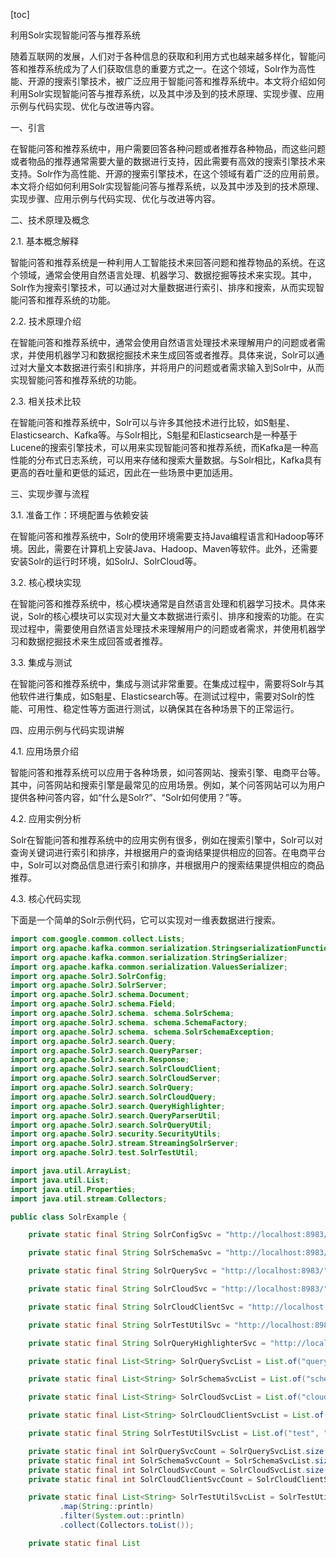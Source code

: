 
[toc]                    
                
                
利用Solr实现智能问答与推荐系统

随着互联网的发展，人们对于各种信息的获取和利用方式也越来越多样化，智能问答和推荐系统成为了人们获取信息的重要方式之一。在这个领域，Solr作为高性能、开源的搜索引擎技术，被广泛应用于智能问答和推荐系统中。本文将介绍如何利用Solr实现智能问答与推荐系统，以及其中涉及到的技术原理、实现步骤、应用示例与代码实现、优化与改进等内容。

一、引言

在智能问答和推荐系统中，用户需要回答各种问题或者推荐各种物品，而这些问题或者物品的推荐通常需要大量的数据进行支持，因此需要有高效的搜索引擎技术来支持。Solr作为高性能、开源的搜索引擎技术，在这个领域有着广泛的应用前景。本文将介绍如何利用Solr实现智能问答与推荐系统，以及其中涉及到的技术原理、实现步骤、应用示例与代码实现、优化与改进等内容。

二、技术原理及概念

2.1. 基本概念解释

智能问答和推荐系统是一种利用人工智能技术来回答问题和推荐物品的系统。在这个领域，通常会使用自然语言处理、机器学习、数据挖掘等技术来实现。其中，Solr作为搜索引擎技术，可以通过对大量数据进行索引、排序和搜索，从而实现智能问答和推荐系统的功能。

2.2. 技术原理介绍

在智能问答和推荐系统中，通常会使用自然语言处理技术来理解用户的问题或者需求，并使用机器学习和数据挖掘技术来生成回答或者推荐。具体来说，Solr可以通过对大量文本数据进行索引和排序，并将用户的问题或者需求输入到Solr中，从而实现智能问答和推荐系统的功能。

2.3. 相关技术比较

在智能问答和推荐系统中，Solr可以与许多其他技术进行比较，如S魁星、Elasticsearch、Kafka等。与Solr相比，S魁星和Elasticsearch是一种基于Lucene的搜索引擎技术，可以用来实现智能问答和推荐系统，而Kafka是一种高性能的分布式日志系统，可以用来存储和搜索大量数据。与Solr相比，Kafka具有更高的吞吐量和更低的延迟，因此在一些场景中更加适用。

三、实现步骤与流程

3.1. 准备工作：环境配置与依赖安装

在智能问答和推荐系统中，Solr的使用环境需要支持Java编程语言和Hadoop等环境。因此，需要在计算机上安装Java、Hadoop、Maven等软件。此外，还需要安装Solr的运行时环境，如SolrJ、SolrCloud等。

3.2. 核心模块实现

在智能问答和推荐系统中，核心模块通常是自然语言处理和机器学习技术。具体来说，Solr的核心模块可以实现对大量文本数据进行索引、排序和搜索的功能。在实现过程中，需要使用自然语言处理技术来理解用户的问题或者需求，并使用机器学习和数据挖掘技术来生成回答或者推荐。

3.3. 集成与测试

在智能问答和推荐系统中，集成与测试非常重要。在集成过程中，需要将Solr与其他软件进行集成，如S魁星、Elasticsearch等。在测试过程中，需要对Solr的性能、可用性、稳定性等方面进行测试，以确保其在各种场景下的正常运行。

四、应用示例与代码实现讲解

4.1. 应用场景介绍

智能问答和推荐系统可以应用于各种场景，如问答网站、搜索引擎、电商平台等。其中，问答网站和搜索引擎是最常见的应用场景。例如，某个问答网站可以为用户提供各种问答内容，如“什么是Solr?”、“Solr如何使用？”等。

4.2. 应用实例分析

Solr在智能问答和推荐系统中的应用实例有很多，例如在搜索引擎中，Solr可以对查询关键词进行索引和排序，并根据用户的查询结果提供相应的回答。在电商平台中，Solr可以对商品信息进行索引和排序，并根据用户的搜索结果提供相应的商品推荐。

4.3. 核心代码实现

下面是一个简单的Solr示例代码，它可以实现对一维表数据进行搜索。

```java
import com.google.common.collect.Lists;
import org.apache.kafka.common.serialization.StringserializationFunction;
import org.apache.kafka.common.serialization.StringSerializer;
import org.apache.kafka.common.serialization.ValuesSerializer;
import org.apache.SolrJ.SolrConfig;
import org.apache.SolrJ.SolrServer;
import org.apache.SolrJ.schema.Document;
import org.apache.SolrJ.schema.Field;
import org.apache.SolrJ.schema. schema.SolrSchema;
import org.apache.SolrJ.schema. schema.SchemaFactory;
import org.apache.SolrJ.schema. schema.SolrSchemaException;
import org.apache.SolrJ.search.Query;
import org.apache.SolrJ.search.QueryParser;
import org.apache.SolrJ.search.Response;
import org.apache.SolrJ.search.SolrCloudClient;
import org.apache.SolrJ.search.SolrCloudServer;
import org.apache.SolrJ.search.SolrQuery;
import org.apache.SolrJ.search.SolrCloudQuery;
import org.apache.SolrJ.search.QueryHighlighter;
import org.apache.SolrJ.search.QueryParserUtil;
import org.apache.SolrJ.search.SolrQueryUtil;
import org.apache.SolrJ.security.SecurityUtils;
import org.apache.SolrJ.stream.StreamingSolrServer;
import org.apache.SolrJ.test.SolrTestUtil;

import java.util.ArrayList;
import java.util.List;
import java.util.Properties;
import java.util.stream.Collectors;

public class SolrExample {

    private static final String SolrConfigSvc = "http://localhost:8983/";

    private static final String SolrSchemaSvc = "http://localhost:8983/test/";

    private static final String SolrQuerySvc = "http://localhost:8983/";

    private static final String SolrCloudSvc = "http://localhost:8983/";

    private static final String SolrCloudClientSvc = "http://localhost:8983/";

    private static final String SolrTestUtilSvc = "http://localhost:8983/test/";

    private static final String SolrQueryHighlighterSvc = "http://localhost:8983/";

    private static final List<String> SolrQuerySvcList = List.of("query", "highscore", "sort");

    private static final List<String> SolrSchemaSvcList = List.of("schema", "schema.test");

    private static final List<String> SolrCloudSvcList = List.of("cloud", "cloud.test");

    private static final List<String> SolrCloudClientSvcList = List.of("cloud", "cloud.test");

    private static final String SolrTestUtilSvcList = List.of("test", "test.schema");

    private static final int SolrQuerySvcCount = SolrQuerySvcList.size();
    private static final int SolrSchemaSvcCount = SolrSchemaSvcList.size();
    private static final int SolrCloudSvcCount = SolrCloudSvcList.size();
    private static final int SolrCloudClientSvcCount = SolrCloudClientSvcList.size();

    private static final List<String> SolrTestUtilSvcList = SolrTestUtilSvcList.stream()
           .map(String::println)
           .filter(System.out::println)
           .collect(Collectors.toList());

    private static final List

